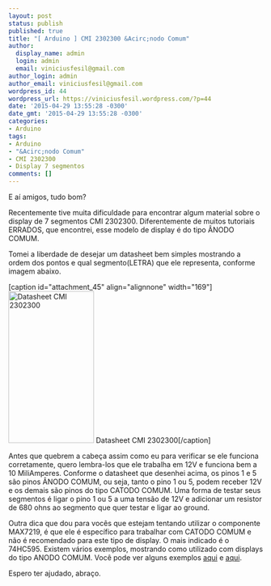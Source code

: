 ```yaml
---
layout: post
status: publish
published: true
title: "[ Arduino ] CMI 2302300 &Acirc;nodo Comum"
author:
  display_name: admin
  login: admin
  email: viniciusfesil@gmail.com
author_login: admin
author_email: viniciusfesil@gmail.com
wordpress_id: 44
wordpress_url: https://viniciusfesil.wordpress.com/?p=44
date: '2015-04-29 13:55:28 -0300'
date_gmt: '2015-04-29 13:55:28 -0300'
categories:
- Arduino
tags:
- Arduino
- "&Acirc;nodo Comum"
- CMI 2302300
- Display 7 segmentos
comments: []
---
```

<p>E a&iacute; amigos, tudo bom?</p>
<p>Recentemente tive muita dificuldade para encontrar algum material sobre o display de 7 segmentos&nbsp;CMI 2302300. Diferentemente de muitos tutoriais ERRADOS, que encontrei, esse modelo de display &eacute; do tipo &Acirc;NODO COMUM.</p>
<p>Tomei a liberdade de desejar um datasheet bem simples mostrando a ordem dos pontos e qual segmento(LETRA) que ele representa, conforme imagem abaixo.</p>
<p>[caption id="attachment_45" align="alignnone" width="169"]<a href="http://viniciusfesil.com.br/wp-content/uploads/2015/04/img_20150429_103904.jpg"><img class="size-medium wp-image-45" src="http://viniciusfesil.com.br/wp-content/uploads/2015/04/img_20150429_103904.jpg?w=169" alt="Datasheet CMI 2302300" width="169" height="300" /></a> Datasheet CMI 2302300[/caption]</p>
<p>Antes que quebrem a cabe&ccedil;a assim como eu para verificar se ele funciona corretamente, quero lembra-los que ele trabalha em 12V e funciona bem a 10 MiliAmperes. Conforme o datasheet que desenhei acima, os pinos 1 e 5 s&atilde;o pinos &Acirc;NODO COMUM, ou seja, tanto o pino 1 ou 5, podem receber 12V e os demais s&atilde;o pinos do tipo CATODO COMUM. Uma forma de testar seus segmentos &eacute; ligar o pino 1 ou 5 a uma tens&atilde;o de 12V e adicionar um resistor de 680 ohns ao segmento que quer testar e ligar ao ground.</p>
<p>Outra dica que dou para voc&ecirc;s que estejam tentando utilizar o componente MAX7219, &eacute; que ele &eacute; espec&iacute;fico para trabalhar com CATODO COMUM e n&atilde;o &eacute; recomendado para este tipo de display. O mais indicado &eacute; o 74HC595. Existem v&aacute;rios exemplos, mostrando como utilizado com displays do tipo ANODO COMUM. Voc&ecirc; pode ver alguns exemplos <a title="74hc595 anodo comum" href="http://automatobr.blogspot.com.br/2013/08/mais-sobre-displays-de-led-com-74hc595.html" target="_blank">aqui</a> e <a title="74hc595 anodo comum exemplo 2" href="http://www.dobitaobyte.com.br/arduino/eletronica-digital-display-7-segmentos-com-74hc595" target="_blank">aqui</a>.</p>
<p>Espero ter ajudado, abra&ccedil;o.</p>
